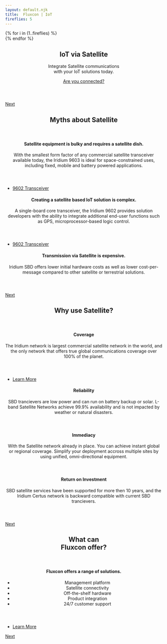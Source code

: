 ```yaml
---
layout:	default.njk
title: 	Fluxcon | IoT
fireflies: 5
---
```


<!-- Banner -->
<section id="banner">
	<div id="fireFlies" class="fireflies">
		{% for i in (1..fireflies) %}<div class="firefly"></div>{% endfor %}
	</div>
	<div class="content">
		<header>
			<h2>IoT via Satellite</h2>
			<p>Integrate Satellite communications<br>
			with your IoT solutions today.</p>
			<p><a href="#" id="showVideo" class="button primary icon solid fa-play-circle">Are you connected?</a></p>
		</header>
		<span class="image"><img src="img/phone_interface.jpg" alt=""></span>
	</div>
	<a href="#satellite-myths" class="goto-next scrolly">Next</a>
</section>

<!-- One -->
<section id="satellite-myths" class="spotlight style1 bottom">
	<span class="image fit main"><img src="./img/satellite_horizon.jpg" alt="" /></span>
	<div class="content">
		<div class="container">
			<div class="row">
				<div class="col-3 col-12-medium">
					<header class="align-right">
						<h2>Myths about Satellite</h2>
					</header>
				</div>
				<div class="col-3 col-12-medium">
					<header>
						<h4>Satellite equipment is bulky and requires a satellite dish.</h4>
						<p>With the smallest form factor of any commercial satellite transceiver available today, 
						the Iridium 9603 is ideal for space-constrained uses, including fixed, mobile and battery powered applications.</p>
					</header>
					<ul class="actions">
						<li><a href="/hardware/9603" class="button small icon regular fa-arrow-alt-circle-right">9602 Transceiver</a></li>
					</ul>
				</div>
				<div class="col-3 col-12-medium">
					<header>
						<h4>Creating a satellite based IoT solution is complex.</h4>
						<p>A single-board core transceiver, the Iridium 9602 provides solution developers with the ability to integrate additional end-user
						functions such as GPS, microprocessor-based logic control.</p>
					</header>
					<ul class="actions">
						<li><a href="/hardware/9602" class="button small icon regular fa-arrow-alt-circle-right">9602 Transceiver</a></li>
					</ul>
				</div>
				<div class="col-3 col-12-medium">
					<header>
						<h4>Transmission via Satellite is expensive.</h4>
						<p>Iridium SBD offers lower initial hardware costs as well as lower cost-per-message compared to other satellite or terrestrial solutions.</p>
					</header>
				</div>
			</div>
		</div>
	</div>
	<a href="#why-use-satellite" class="goto-next scrolly">Next</a>
</section>

<!-- Two -->
<section id="why-use-satellite" class="spotlight style3 bottom">
	<span class="image fit main"><img src="img/listening_station.jpg" alt="" /></span>
	<div class="content">
		<div class="container">
			<header>
				<h2>Why use Satellite?</h2>
			</header>
			<div class="row">
				<div class="col-3 col-12-medium">
					<header>
						<h4>Coverage</h4>
						<p>The Iridium network is largest commercial satellite network in the world,
						and the only network that offers true global communications coverage over 100% of the planet.</p>
					</header>
					<ul class="actions">
						<li><a href="/coverage" class="button small icon regular fa-map">Learn More</a></li>
					</ul>
				</div>
				<div class="col-3 col-12-medium">
					<header>
						<h4>Reliability</h4>
						<p>SBD trancievers are low power and can run on battery backup or solar. 
						L-band Satellite Networks achieve 99.9% availability and is not impacted by weather or natural disasters.</p>
					</header>
				</div>
				<div class="col-3 col-12-medium">
					<header>
						<h4>Immediacy</h4>
						<p>With the Satellite network already in place. You can achieve instant global or regional coverage. 
						Simplify your deployment accross multiple sites by using unified, omni-directional equipment.</p>
					</header>
				</div>
				<div class="col-3 col-12-medium">
					<header>
						<h4>Return on Investment</h4>
						<p>SBD satellite services have been supported for more then 10 years, and the Iridium Certus network is backward compatible with current SBD trancievers.</p>
					</header>
				</div>
			</div>
		</div>
	</div>
	<a href="#what-we-offer" class="goto-next scrolly">Next</a>
</section>

<!-- Three -->
<section id="what-we-offer" class="spotlight style2 bottom">
	<span class="image fit main"><img src="./img/mountain_road.jpg" alt="" /></span>
	<div class="content">
		<div class="container">
			<div class="row">
				<div class="col-3 col-12-medium">
					<header class="align-right">
						<h2>What can<br>Fluxcon offer?</h2>
					</header>
				</div>
				<div class="col-6 col-12-medium">
					<header>
						<h4>Fluxcon offers a range of solutions.</h4>
						<ul>
							<li>Management platform </li>
							<li>Satellite connectivity </li>
							<li>Off-the-shelf hardware </li>
							<li>Product integration </li>
							<li>24/7 customer support</li>
						</ul>
					</header>
				</div>
				<div class="col-3 col-12-medium">
					<ul class="actions">
						<li><a href="/offering" class="button">Learn More</a></li>
					</ul>
				</div>
			</div>
		</div>
	</div>
	<a href="#footer" class="goto-next scrolly">Next</a>
</section>
